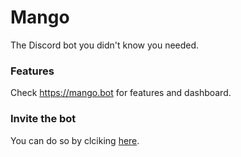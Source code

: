 # Mango
The Discord bot you didn't know you needed. 

### Features
Check https://mango.bot for features and dashboard. 

### Invite the bot
You can do so by clciking [here](https://go.fowled.club/mango).
